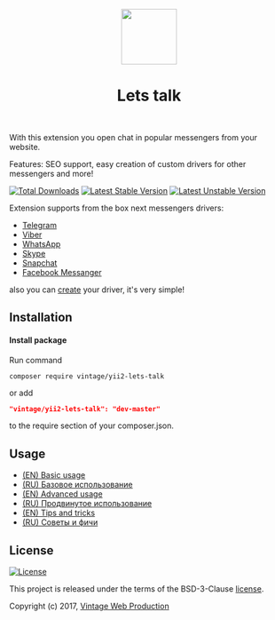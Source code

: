 <p align="center">
    <a href="https://github.com/Vintage-web-production" target="_blank">
        <img src="https://avatars1.githubusercontent.com/u/25753250" height="100px">
    </a>
    <h1 align="center">Lets talk</h1>
    <br>
</p>

With this extension you open chat in popular messengers from your website.

Features: SEO support, easy creation of custom drivers for other messengers and more!

[![Total Downloads](https://poser.pugx.org/vintage/yii2-lets-talk/downloads)](https://packagist.org/packages/vintage/yii2-lets-talk)
[![Latest Stable Version](https://poser.pugx.org/vintage/yii2-lets-talk/v/stable)](CHANGELOG.md)
[![Latest Unstable Version](https://poser.pugx.org/vintage/yii2-lets-talk/v/unstable)](CHANGELOG.md)

Extension supports from the box next messengers drivers:

* [Telegram](https://github.com/Vintage-web-production/yii2-lets-talk/blob/master/src/drivers/Telegram.php)
* [Viber](https://github.com/Vintage-web-production/yii2-lets-talk/blob/master/src/drivers/Viber.php)
* [WhatsApp](https://github.com/Vintage-web-production/yii2-lets-talk/blob/master/src/drivers/WhatsApp.php)
* [Skype](https://github.com/Vintage-web-production/yii2-lets-talk/blob/master/src/drivers/Skype.php)
* [Snapchat](https://github.com/Vintage-web-production/yii2-lets-talk/blob/master/src/drivers/Snapchat.php)
* [Facebook Messanger](https://github.com/Vintage-web-production/yii2-lets-talk/blob/master/src/drivers/FacebookMessenger.php)

also you can [create](docs/en/advanced-usage.md#2-create-my-messenger-driver) your driver, it's very simple!

Installation
------------
#### Install package
Run command
```
composer require vintage/yii2-lets-talk
```
or add
```json
"vintage/yii2-lets-talk": "dev-master"
```
to the require section of your composer.json.

Usage
-----
* [(EN) Basic usage](docs/en/basic-usage.md)
* [(RU) Базовое использование](docs/ru/basic-usage.md)
* [(EN) Advanced usage](docs/en/advanced-usage.md)
* [(RU) Продвинутое использование](docs/ru/advanced-usage.md)
* [(EN) Tips and tricks](docs/en/tips-and-tricks.md)
* [(RU) Советы и фичи](docs/ru/tips-and-tricks.md)

License
-------
[![License](https://poser.pugx.org/vintage/yii2-lets-talk/license)](LICENSE)

This project is released under the terms of the BSD-3-Clause [license](LICENSE).

Copyright (c) 2017, [Vintage Web Production](https://vintage.com.ua/)